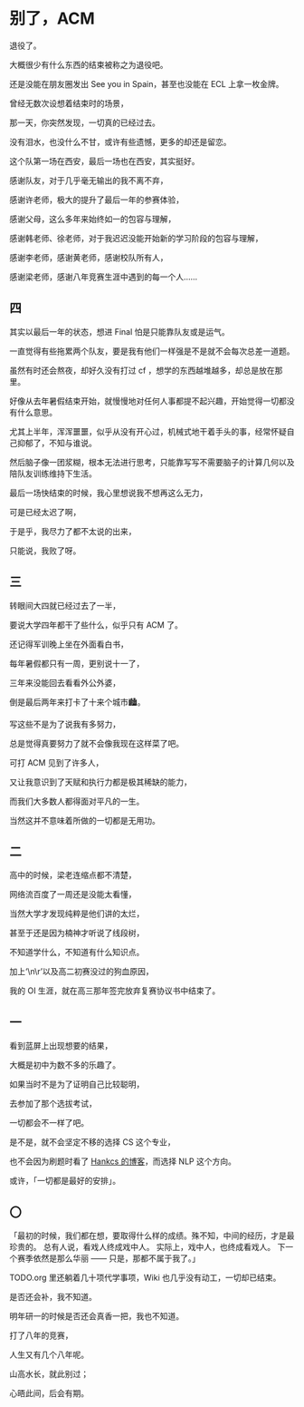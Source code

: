 # 别了，ACM

退役了。



大概很少有什么东西的结束被称之为退役吧。

还是没能在朋友圈发出 See you in Spain，甚至也没能在 ECL 上拿一枚金牌。

曾经无数次设想着结束时的场景，

那一天，你突然发现，一切真的已经过去。

没有泪水，也没什么不甘，或许有些遗憾，更多的却还是留恋。

这个队第一场在西安，最后一场也在西安，其实挺好。



感谢队友，对于几乎毫无输出的我不离不弃，

感谢许老师，极大的提升了最后一年的参赛体验，

感谢父母，这么多年来始终如一的包容与理解，

感谢韩老师、徐老师，对于我迟迟没能开始新的学习阶段的包容与理解，

感谢李老师，感谢黄老师，感谢校队所有人，

感谢梁老师，感谢八年竞赛生涯中遇到的每一个人……

## 四

其实以最后一年的状态，想进 Final 怕是只能靠队友或是运气。

一直觉得有些拖累两个队友，要是我有他们一样强是不是就不会每次总差一道题。

虽然有时还会熬夜，却好久没有打过 cf ，想学的东西越堆越多，却总是放在那里。



好像从去年暑假结束开始，就慢慢地对任何人事都提不起兴趣，开始觉得一切都没有什么意思。

尤其上半年，浑浑噩噩，似乎从没有开心过，机械式地干着手头的事，经常怀疑自己抑郁了，不知与谁说。

然后脑子像一团浆糊，根本无法进行思考，只能靠写写不需要脑子的计算几何以及陪队友训练维持下生活。



最后一场快结束的时候，我心里想说我不想再这么无力，

可是已经太迟了啊，

于是乎，我尽力了都不太说的出来，

只能说，我败了呀。

## 三

转眼间大四就已经过去了一半，

要说大学四年都干了些什么，似乎只有 ACM 了。

还记得军训晚上坐在外面看白书，

每年暑假都只有一周，更别说十一了，

三年来没能回去看看外公外婆，

倒是最后两年来打卡了十来个城市🏙️。



写这些不是为了说我有多努力，

总是觉得真要努力了就不会像我现在这样菜了吧。



可打 ACM 见到了许多人，

又让我意识到了天赋和执行力都是极其稀缺的能力，

而我们大多数人都得面对平凡的一生。

当然这并不意味着所做的一切都是无用功。

## 二

高中的时候，梁老连缩点都不清楚，

网络流百度了一周还是没能太看懂，

当然大学才发现纯粹是他们讲的太烂，

甚至于还是因为楠神才听说了线段树，

不知道学什么，不知道有什么知识点。



加上‘\n\r’以及高二初赛没过的狗血原因，

我的 OI 生涯，就在高三那年签完放弃复赛协议书中结束了。

## 一

看到蓝屏上出现想要的结果，

大概是初中为数不多的乐趣了。

如果当时不是为了证明自己比较聪明，

去参加了那个选拔考试，

一切都会不一样了吧。

是不是，就不会坚定不移的选择 CS 这个专业，

也不会因为刷题时看了 [Hankcs 的博客](http://www.hankcs.com)，而选择 NLP 这个方向。

或许，「一切都是最好的安排」。

## 〇

「最初的时候，我们都在想，要取得什么样的成绩。殊不知，中间的经历，才是最珍贵的。
总有人说，看戏人终成戏中人。 实际上，戏中人，也终成看戏人。 下一个赛季依然是那么华丽 ——
只是，那都不属于我了。」



TODO.org 里还躺着几十项代学事项，Wiki 也几乎没有动工，一切却已结束。

是否还会补，我不知道。

明年研一的时候是否还会真香一把，我也不知道。



打了八年的竞赛，

人生又有几个八年呢。



山高水长，就此别过；

心晤此间，后会有期。